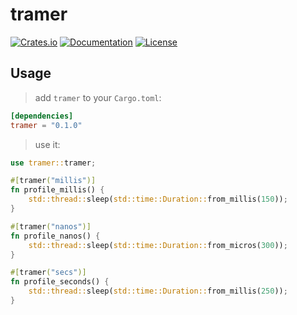 # tramer

[![Crates.io](https://img.shields.io/crates/v/tramer.svg)](https://crates.io/crates/tramer)
[![Documentation](https://docs.rs/tramer/badge.svg)](https://docs.rs/tramer)
[![License](https://img.shields.io/badge/license-MIT-blue.svg)](https://github.com/rakivo/tramer/blob/main/LICENSE)

## Usage
> add `tramer` to your `Cargo.toml`:
```toml
[dependencies]
tramer = "0.1.0"
```

> use it:
```rs
use tramer::tramer;

#[tramer("millis")]
fn profile_millis() {
    std::thread::sleep(std::time::Duration::from_millis(150));
}

#[tramer("nanos")]
fn profile_nanos() {
    std::thread::sleep(std::time::Duration::from_micros(300));
}

#[tramer("secs")]
fn profile_seconds() {
    std::thread::sleep(std::time::Duration::from_millis(250));
}
```
